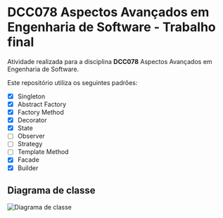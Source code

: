 # DCC078 Aspectos Avançados em Engenharia de Software - Trabalho final

Atividade realizada para a disciplina **DCC078** Aspectos Avançados em Engenharia de Software.

Este repositório utiliza os seguintes padrões:

- [X] Singleton
- [X] Abstract Factory
- [X] Factory Method
- [X] Decorator
- [x] State
- [ ] Observer
- [ ] Strategy
- [ ] Template Method
- [X] Facade
- [X] Builder

## Diagrama de classe

![Diagrama de classe](src/main/java/assignments/restaurant/ClassDiagram.png)
